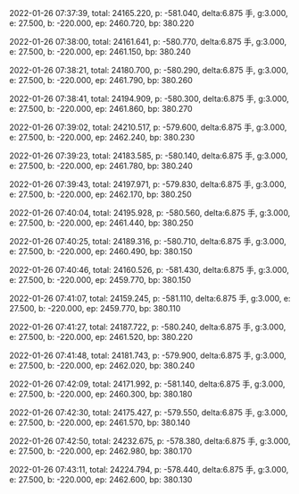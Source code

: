 2022-01-26 07:37:39, total: 24165.220, p: -581.040, delta:6.875 手, g:3.000, e: 27.500, b: -220.000, ep: 2460.720, bp: 380.220

2022-01-26 07:38:00, total: 24161.641, p: -580.770, delta:6.875 手, g:3.000, e: 27.500, b: -220.000, ep: 2461.150, bp: 380.240

2022-01-26 07:38:21, total: 24180.700, p: -580.290, delta:6.875 手, g:3.000, e: 27.500, b: -220.000, ep: 2461.790, bp: 380.260

2022-01-26 07:38:41, total: 24194.909, p: -580.300, delta:6.875 手, g:3.000, e: 27.500, b: -220.000, ep: 2461.860, bp: 380.270

2022-01-26 07:39:02, total: 24210.517, p: -579.600, delta:6.875 手, g:3.000, e: 27.500, b: -220.000, ep: 2462.240, bp: 380.230

2022-01-26 07:39:23, total: 24183.585, p: -580.140, delta:6.875 手, g:3.000, e: 27.500, b: -220.000, ep: 2461.780, bp: 380.240

2022-01-26 07:39:43, total: 24197.971, p: -579.830, delta:6.875 手, g:3.000, e: 27.500, b: -220.000, ep: 2462.170, bp: 380.250

2022-01-26 07:40:04, total: 24195.928, p: -580.560, delta:6.875 手, g:3.000, e: 27.500, b: -220.000, ep: 2461.440, bp: 380.250

2022-01-26 07:40:25, total: 24189.316, p: -580.710, delta:6.875 手, g:3.000, e: 27.500, b: -220.000, ep: 2460.490, bp: 380.150

2022-01-26 07:40:46, total: 24160.526, p: -581.430, delta:6.875 手, g:3.000, e: 27.500, b: -220.000, ep: 2459.770, bp: 380.150

2022-01-26 07:41:07, total: 24159.245, p: -581.110, delta:6.875 手, g:3.000, e: 27.500, b: -220.000, ep: 2459.770, bp: 380.110

2022-01-26 07:41:27, total: 24187.722, p: -580.240, delta:6.875 手, g:3.000, e: 27.500, b: -220.000, ep: 2461.520, bp: 380.220

2022-01-26 07:41:48, total: 24181.743, p: -579.900, delta:6.875 手, g:3.000, e: 27.500, b: -220.000, ep: 2462.020, bp: 380.240

2022-01-26 07:42:09, total: 24171.992, p: -581.140, delta:6.875 手, g:3.000, e: 27.500, b: -220.000, ep: 2460.300, bp: 380.180

2022-01-26 07:42:30, total: 24175.427, p: -579.550, delta:6.875 手, g:3.000, e: 27.500, b: -220.000, ep: 2461.570, bp: 380.140

2022-01-26 07:42:50, total: 24232.675, p: -578.380, delta:6.875 手, g:3.000, e: 27.500, b: -220.000, ep: 2462.980, bp: 380.170

2022-01-26 07:43:11, total: 24224.794, p: -578.440, delta:6.875 手, g:3.000, e: 27.500, b: -220.000, ep: 2462.600, bp: 380.130